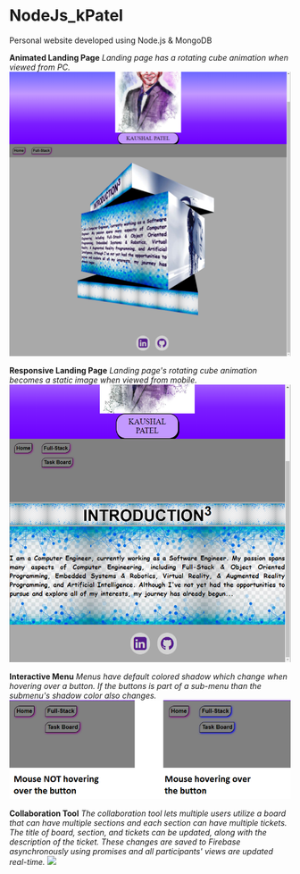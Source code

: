 # NodeJs_kPatel
Personal website developed using Node.js & MongoDB

**Animated Landing Page**
*Landing page has a rotating cube animation when viewed from PC.*
![](https://github.com/kunknown/AngularJs_kPatel/blob/master/readme%20content/animated-landing-page.png?raw=true)

**Responsive Landing Page**
*Landing page's rotating cube animation becomes a static image when viewed from mobile.*
![](https://github.com/kunknown/AngularJs_kPatel/blob/master/readme%20content/responsive-landing-page.png?raw=true)

**Interactive Menu**
*Menus have default colored shadow which change when hovering over a button. If the buttons is part of a sub-menu than the submenu's shadow color also changes.*
![](https://github.com/kunknown/AngularJs_kPatel/blob/master/readme%20content/interactive-menu.png?raw=true)

**Collaboration Tool**
*The collaboration tool lets multiple users utilize a board that can have multiple sections and each section can have multiple tickets. The title of board, section, and tickets can be updated, along with the description of the ticket. These changes are saved to Firebase asynchronously using promises and all participants' views are updated real-time.*
![](https://github.com/kunknown/AngularJs_kPatel/blob/master/readme%20content/collaboration-tool-node.png?raw=true)
